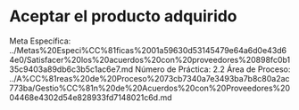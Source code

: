 # Aceptar el producto adquirido

Meta Específica: ../Metas%20Especi%CC%81ficas%2001a59630d53145479e64a6d0e43d64e0/Satisfacer%20los%20acuerdos%20con%20proveedores%20898fc0b135c9403a89db6c3b5c1ac6e7.md
Número de Práctica: 2.2
Área de Proceso: ../A%CC%81reas%20de%20Proceso%2073cb7340a7e3493ba7b8c80a2ac773ba/Gestio%CC%81n%20de%20Acuerdos%20con%20Proveedores%2004468e4302d54e828933fd7148021c6d.md